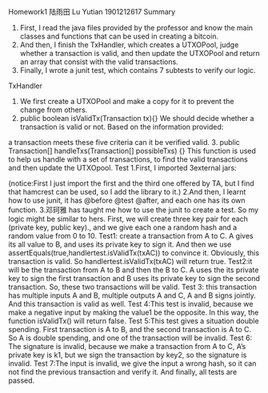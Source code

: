 Homework1
陆雨田 Lu Yutian   1901212617
Summary
1.	First, I read the java files provided by the professor and know the main classes and functions that can be used in creating a bitcoin.
2.	And then, I finish the TxHandler, which creates a UTXOPool, judge whether a transaction is valid, and then update the UTXOPool and return an array that consist with the valid transactions.
3.	Finally, I wrote a junit test, which contains 7 subtests to verify our logic.

TxHandler 
1.	We first create a UTXOPool and make a copy for it to prevent the change from others.
2.	public boolean isValidTx(Transaction tx){}
We should decide whether a transaction is valid or not. Based on the information provided:


a transaction meets these five criteria can it be verified valid.
3.	public Transaction[] handleTxs(Transaction[] possibleTxs) {}
This function is used to help us handle with a set of transactions, to find the valid transactions and then update the UTXOpool.
Test
1.First, I imported 3external jars: 
 
(notice:First I just import the first and the third one offered by TA, but I find that hamcrest can be used, so I add the library to it.)
2.And then, I learnt how to use junit, it has @before @test @after, and each one has its own function.
3.邓珂雅 has taught me how to use the junit to create a test. So my logic might be similar to hers.
First, we will create three key pair for each (private key, public key)., and we give each one a random hash and a random value from 0 to 10.
Test1: create a transaction from A to C. A gives its all value to B, and uses its private key to sign it. And then we use assertEquals(true,handlertest.isValidTx(txAC)) to convince it. Obviously, this transaction is valid. So handlertest.isValidTx(txAC) will return true. 
Test2:it will be the transaction from A to B and then the B to C. A uses the its private key to sign the first transaction and B uses its private key to sign the second transaction. So, these two transactions will be valid.
Test 3: this transaction has multiple inputs A and B, multiple outputs A and C, A and B signs jointly. And this transaction is valid as well.
Test 4:This test is invalid, because we make a negative input by making the value1 be the opposite. In this way, the function isValidTx() will return false.
Test 5:This test gives a situation double spending. First transaction is A to B, and the second transaction is A to C. So A is double spending, and one of the transaction will be invalid.
Test 6: The signature is invalid, because we make a transaction from A to C, A’s private key is k1, but we sign the transaction by key2, so the signature is invalid.
Test 7:The input is invalid, we give the input a wrong hash, so it can not find the previous transaction and verify it. 
And finally, all tests are passed.
 

